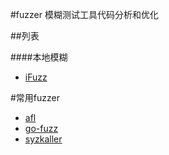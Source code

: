 #fuzzer
模糊测试工具代码分析和优化

##列表

####本地模糊
- [iFuzz](iFuzz/README.md) 



#常用fuzzer
- [afl](afl/README.md)
- [go-fuzz](go-fuzz/README.md)
- [syzkaller](syzkaller/README.md)


